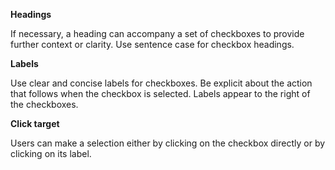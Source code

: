 **Headings**

If necessary, a heading can accompany a set of checkboxes to provide further context or clarity. Use sentence case for checkbox headings.

**Labels**

Use clear and concise labels for checkboxes. Be explicit about the action that follows when the checkbox is selected. Labels appear to the right of the checkboxes.

**Click target**

Users can make a selection either by clicking on the checkbox directly or by clicking on its label.
